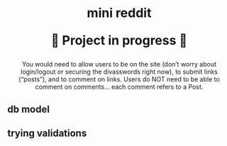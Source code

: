 <h1 align="center">
mini reddit
  
:construction: Project in progress :construction:
</h1>

<div align="center">
You would need to allow users to be on the site (don’t worry about login/logout or securing the divasswords right now), to submit links (“posts”), and to comment on links. Users do NOT need to be able to comment on comments… each comment refers to a Post.
</p>

<h2 align="left">
db model
</h2>

<h2 align="left">
trying validations
</h2>


